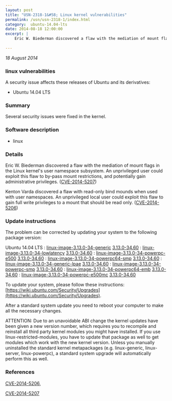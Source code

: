 ```yaml
---
layout: post
title: "USN-2318-1&#58; Linux kernel vulnerabilities"
permalink: /usn/usn-2318-1/index.html
category:  ubuntu-14.04-lts
date: 2014-08-18 12:00:00
excerpt: |
    Eric W. Biederman discovered a flaw with the mediation of mount flags in the Linux kernel&#39;s user namespace subsystem. An unprivileged user could exploit this flaw to by-pass mount restrictions, and potentially gain administrative privileges. ([CVE-2014-5207](http://people.ubuntu.com/~ubuntu-security/cve/CVE-2014-5207))
    
--- 
```

 
 

*18 August 2014*

### linux vulnerabilities

A security issue affects these releases of Ubuntu and its derivatives:

* Ubuntu 14.04 LTS

### Summary

Several security issues were fixed in the kernel. 

### Software description

* linux 

### Details

Eric W. Biederman discovered a flaw with the mediation of mount flags in the Linux kernel&#39;s user namespace subsystem. An unprivileged user could exploit this flaw to by-pass mount restrictions, and potentially gain administrative privileges. ([CVE-2014-5207](http://people.ubuntu.com/~ubuntu-security/cve/CVE-2014-5207))

Kenton Varda discovered a flaw with read-only bind mounds when used with user namespaces. An unprivileged local user could exploit this flaw to gain full write privileges to a mount that should be read only. ([CVE-2014-5206](http://people.ubuntu.com/~ubuntu-security/cve/CVE-2014-5206)) 

### Update instructions

The problem can be corrected by updating your system to the following package version:

Ubuntu 14.04 LTS
 : [linux-image-3.13.0-34-generic](https://launchpad.net/ubuntu/+source/linux) <span> [3.13.0-34.60](https://launchpad.net/ubuntu/+source/linux/3.13.0-34.60) </span> 
 : [linux-image-3.13.0-34-lowlatency](https://launchpad.net/ubuntu/+source/linux) <span> [3.13.0-34.60](https://launchpad.net/ubuntu/+source/linux/3.13.0-34.60) </span> 
 : [linux-image-3.13.0-34-powerpc-e500](https://launchpad.net/ubuntu/+source/linux) <span> [3.13.0-34.60](https://launchpad.net/ubuntu/+source/linux/3.13.0-34.60) </span> 
 : [linux-image-3.13.0-34-powerpc64-smp](https://launchpad.net/ubuntu/+source/linux) <span> [3.13.0-34.60](https://launchpad.net/ubuntu/+source/linux/3.13.0-34.60) </span> 
 : [linux-image-3.13.0-34-generic-lpae](https://launchpad.net/ubuntu/+source/linux) <span> [3.13.0-34.60](https://launchpad.net/ubuntu/+source/linux/3.13.0-34.60) </span> 
 : [linux-image-3.13.0-34-powerpc-smp](https://launchpad.net/ubuntu/+source/linux) <span> [3.13.0-34.60](https://launchpad.net/ubuntu/+source/linux/3.13.0-34.60) </span> 
 : [linux-image-3.13.0-34-powerpc64-emb](https://launchpad.net/ubuntu/+source/linux) <span> [3.13.0-34.60](https://launchpad.net/ubuntu/+source/linux/3.13.0-34.60) </span> 
 : [linux-image-3.13.0-34-powerpc-e500mc](https://launchpad.net/ubuntu/+source/linux) <span> [3.13.0-34.60](https://launchpad.net/ubuntu/+source/linux/3.13.0-34.60) </span> 

To update your system, please follow these instructions: [https://wiki.ubuntu.com/Security/Upgrades](https://wiki.ubuntu.com/Security/Upgrades).

After a standard system update you need to reboot your computer to make all the necessary changes.

ATTENTION: Due to an unavoidable ABI change the kernel updates have been given a new version number, which requires you to recompile and reinstall all third party kernel modules you might have installed. If you use linux-restricted-modules, you have to update that package as well to get modules which work with the new kernel version. Unless you manually uninstalled the standard kernel metapackages (e.g. linux-generic, linux-server, linux-powerpc), a standard system upgrade will automatically perform this as well. 

### References

 
 [CVE-2014-5206](http://people.ubuntu.com/~ubuntu-security/cve/CVE-2014-5206), 

 [CVE-2014-5207](http://people.ubuntu.com/~ubuntu-security/cve/CVE-2014-5207)
 

